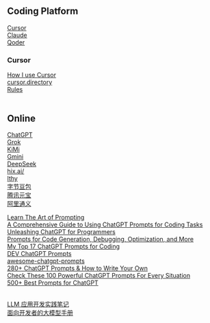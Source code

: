 ## Coding Platform
[Cursor](https://cursor.com/home)  
[Claude](https://claude.ai/)  
[Qoder](https://qoder.com/)  

### Cursor
[How I use Cursor](https://www.builder.io/blog/cursor-tips)  
[cursor.directory](https://cursor.directory/)  
[Rules](https://docs.cursor.com/en/context/rules)  
[]()  
[]()  

## Online
[ChatGPT](https://chatgpt.com/)  
[Grok](https://grok.com/)  
[KiMi](https://kimi.moonshot.cn/)  
[Gmini](https://gemini.google.com/app)  
[DeepSeek](https://chat.deepseek.com/)  
[hix.ai/](https://hix.ai/)  
[Ithy](https://ithy.com/)  
[字节豆包](https://www.doubao.com/chat/)  
[腾讯元宝](https://yuanbao.tencent.com/chat/)  
[阿里通义](https://tongyi.aliyun.com/qianwen/)  




[Learn The Art of Prompting](https://www.learnprompt.org/)  
[A Comprehensive Guide to Using ChatGPT Prompts for Coding Tasks](https://www.learnprompt.org/chat-gpt-prompts-for-coding/)  
[Unleashing ChatGPT for Programmers](https://www.learnprompt.org/chatgpt-prompts-for-programmers/)  
[Prompts for Code Generation, Debugging, Optimization, and More](https://www.learnprompt.org/chatgpt-prompts-for-developers/)  
[My Top 17 ChatGPT Prompts for Coding](https://www.fullstackfoundations.com/blog/chatgpt-prompts-for-coding#chatgpt-prompts-for-learning-to-code)  
[DEV ChatGPT Prompts](https://github.com/PickleBoxer/dev-chatgpt-prompts)  
[awesome-chatgpt-prompts](https://github.com/f/awesome-chatgpt-prompts)  
[280+ ChatGPT Prompts & How to Write Your Own](https://writesonic.com/blog/chatgpt-prompts)  
[Check These 100 Powerful ChatGPT Prompts For Every Situation](https://growthtribe.io/blog/chatgpt-prompts/)  
[500+ Best Prompts for ChatGPT](https://www.godofprompt.ai/blog/500-best-prompts-for-chatgpt-2024?srsltid=AfmBOorDz97w7PxISB5pLqsCH1hYRaXwd7yqJdi-pBhu8a8UBRZD66mA)  
[]()  
[]()  


[LLM 应用开发实践笔记](https://aitutor.liduos.com/)  
[面向开发者的大模型手册](https://datawhalechina.github.io/llm-cookbook/#/)  
